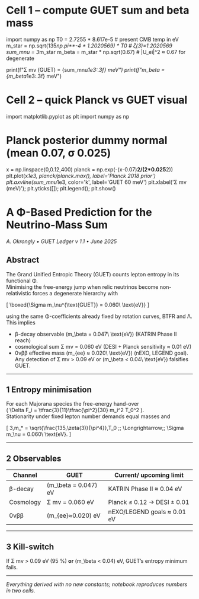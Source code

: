 # Cell 1 – compute GUET sum and beta mass
import numpy as np
T0 = 2.7255 * 8.617e-5  # present CMB temp in eV
m_star = np.sqrt(135*np.pi**-4 * 1.2020569) * T0   # ζ(3)=1.2020569
sum_mnu = 3*m_star
m_beta  = m_star * np.sqrt(0.67)   # |U_ei|^2 ≈ 0.67 for degenerate

print(f"Σ mν (GUET)  = {sum_mnu*1e3:.3f}  meV")
print(f"m_beta       = {m_beta*1e3:.3f}  meV")


# Cell 2 – quick Planck vs GUET visual
import matplotlib.pyplot as plt
import numpy as np
# Planck posterior dummy normal (mean 0.07, σ 0.025)
x = np.linspace(0,0.12,400)
planck = np.exp(-(x-0.07)**2/(2*0.025**2))
plt.plot(x*1e3, planck/planck.max(), label='Planck 2018 prior')
plt.axvline(sum_mnu*1e3, color='k', label='GUET 60 meV')
plt.xlabel('Σ mν  (meV)'); plt.yticks([]); plt.legend(); plt.show()


# A Φ-Based Prediction for the Neutrino-Mass Sum  
_A. Okrongly • GUET Ledger v 1.1 • June 2025_

## Abstract  
The Grand Unified Entropic Theory (GUET) counts lepton entropy in its functional Φ.  
Minimising the free-energy jump when relic neutrinos become non-relativistic forces a
degenerate hierarchy with  

\[
\boxed{\Sigma m_\nu^{\text{GUET}} = 0.060\ \text{eV}}
\]

using the same Φ-coefficients already fixed by rotation curves, BTFR and Λ.  
This implies  
* β-decay observable \(m_\beta = 0.047\ \text{eV}\) (KATRIN Phase II reach)  
* cosmological sum Σ mν = 0.060 eV (DESI + Planck sensitivity ≈ 0.01 eV)  
* 0νββ effective mass \(m_{ee} ≈ 0.020\ \text{eV}\) (nEXO, LEGEND goal).  
Any detection of Σ mν > 0.09 eV or \(m_\beta < 0.04\ \text{eV}\) falsifies GUET.

---

## 1  Entropy minimisation  

For each Majorana species the free-energy hand-over  
\( \Delta F_i = \tfrac{3}{11}\tfrac{\pi^2}{30} m_i^2 T_0^2 \).  
Stationarity under fixed lepton number demands equal masses and  

\[
3\,m_* = \sqrt{\frac{135\,\zeta(3)}{\pi^4}}\,T_0 \;\; \Longrightarrow\;\;
\Sigma m_\nu = 0.060\ \text{eV}.
\]

---

## 2  Observables  
| Channel | GUET | Current/ upcoming limit |
|---------|------|-------------------------|
| β-decay | \(m_\beta = 0.047\) eV | KATRIN Phase II ≈ 0.04 eV |
| Cosmology | Σ mν = 0.060 eV | Planck ≤ 0.12 → DESI ± 0.01 |
| 0νββ | \(m_{ee}≈0.020\) eV | nEXO/LEGEND goals ≈ 0.01 eV |

---

## 3  Kill-switch  
If Σ mν > 0.09 eV (95 %) **or** \(m_\beta < 0.04\) eV, GUET’s entropy minimum fails.

---

*Everything derived with no new constants; notebook reproduces numbers in two cells.*
